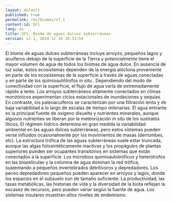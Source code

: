 ```yaml
---
layout: default
published: true
permalink: /es/biomes/sf_1
content-id: SF1
lang: es
title: SF1. Bioma de aguas dulces subterráneas
version: v2.1, 2024-12-18 18:33:54
---
```


El bioma de aguas dulces subterráneas incluye arroyos, pequeños lagos y acuíferos debajo de la superficie de la Tierra y potencialmente tiene el mayor volumen de agua de todos los biomas de agua dulce.
En ausencia de luz solar, estos ecosistemas dependen de la energía alóctona proveniente en parte de los ecosistemas de la superficie a través de aguas conectadas y en parte de los quimioautótrofos
<i>in situ</i>
. Dependiendo del modo de conectividad con la superficie, el flujo de agua varía de extremadamente rápido a lento. Los arroyos subterráneos altamente conectados en climas monzónicos experimentan ciclos estacionales de inundaciones y sequías. En contraste, los paleoacuíferos se caracterizan por una filtración lenta y de baja variabilidad a lo largo de escalas de tiempo milenarias.
El agua entrante es la principal fuente de oxígeno disuelto y nutrientes minerales, aunque algunos nutrientes se liberan por la meteorización <i>in situ</i> de los sustratos líticos. El régimen hídrico determina en gran medida la variabilidad ambiental en las aguas dulces subterráneas, pero estos sistemas pueden verse influidos ocasionalmente por los movimientos de masas (derrumbes, etc).
La estructura trófica de las aguas subterráneas suele estar truncada, aunque las algas fotosintéticamente inactivas y los propágulos de plantas superiores pueden ser ocupantes transitorios en sistemas que están conectados a la superficie. Los microbios quimioautotróficos y heterótrofos en las biopelículas y la columna de agua dominan la red trófica, sustentando a pequeños invertebrados detritívoros y depredadores. Los peces depredadores pequeños pueden aparecer en arroyos y lagos, donde los espacios en el subsuelo son de tamaño suficiente. La productividad, las tasas metabólicas, las historias de vida y la diversidad de la biota reflejan la escasez de recursos, pero pueden variar según la fuente de agua. Los sistemas insulares muestran altos niveles de endemismo.
